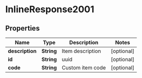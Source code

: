 
# InlineResponse2001

## Properties
Name | Type | Description | Notes
------------ | ------------- | ------------- | -------------
**description** | **String** | Item description |  [optional]
**id** | **String** | uuid |  [optional]
**code** | **String** | Custom item code |  [optional]



